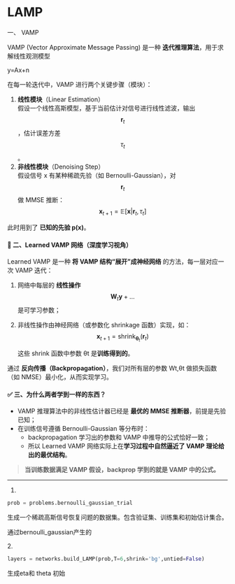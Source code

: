 # LAMP

一、  VAMP &#x20;

VAMP (Vector Approximate Message Passing) 是一种 **迭代推理算法**，用于求解线性观测模型

y=Ax+n&#x20;

在每一轮迭代中，VAMP 进行两个关键步骤（模块）：

1. **线性模块**（Linear Estimation）\
   假设一个线性高斯模型，基于当前估计对信号进行线性滤波，输出 $$\mathbf{r}_t$$   ，估计误差方差 $$\tau_t$$ 。
2. **非线性模块**（Denoising Step）\
   假设信号 x 有某种稀疏先验（如 Bernoulli-Gaussian），对    $$\mathbf{r}_t$$   做 MMSE 推断：   $$\mathbf{x}_{t+1} = \mathbb{E}[\mathbf{x} | \mathbf{r}_t, \tau_t]$$  &#x20;

此时用到了 **已知的先验 p(x)**。

#### 🔧 二、Learned VAMP 网络（深度学习视角）

Learned VAMP 是一种 **将 VAMP 结构“展开”成神经网络** 的方法，每一层对应一次 VAMP 迭代：

1. 网络中每层的 **线性操作**   $$\mathbf{W}_t \mathbf{y} + \ldots$$     是可学习参数；
2.  非线性操作由神经网络（或参数化 shrinkage 函数）实现，如：   $$\mathbf{x}_{t+1} = \text{shrink}_{\boldsymbol{\theta}_t}(\mathbf{r}_t)$$   &#x20;

    &#x20;

    这些 shrink 函数中参数 θt 是**训练得到的**。

通过 **反向传播（Backpropagation）**，我们对所有层的参数 Wt,θt 做损失函数（如 NMSE）最小化，从而实现学习。

#### ✅ 三、为什么两者学到一样的东西？

* VAMP 推理算法中的非线性估计器已经是 **最优的 MMSE 推断器**，前提是先验已知；
* 在训练信号遵循 Bernoulli-Gaussian 等分布时：
  * backpropagation 学习出的参数和 VAMP 中推导的公式恰好一致；
  * 所以 Learned VAMP 网络实际上在**学习过程中自然逼近了 VAMP 理论给出的最优结构**。

&#x20;

> **当训练数据满足 VAMP 假设，backprop 学到的就是 VAMP 中的公式。**

***

&#x20;

&#x20;

1.

```python
prob = problems.bernoulli_gaussian_trial 
```

生成一个稀疏高斯信号恢复问题的数据集。包含验证集、训练集和初始估计集合。

通过bernoulli\_gaussian产生的

2\.

```python
layers = networks.build_LAMP(prob,T=6,shrink='bg',untied=False)
```

&#x20;生成eta和 theta 初始





















